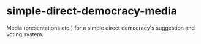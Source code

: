 # simple-direct-democracy-media
Media (presentations etc.) for a simple direct democracy's suggestion and voting system.
